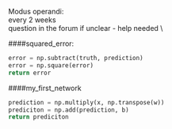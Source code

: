 Modus operandi: \
every 2 weeks \
question in the forum if unclear - help needed \

####squared_error:
```python
error = np.subtract(truth, prediction)
error = np.square(error)
return error
```

####my_first_network
```python
prediction = np.multiply(x, np.transpose(w))
prediciton = np.add(prediction, b)
return prediciton
```

